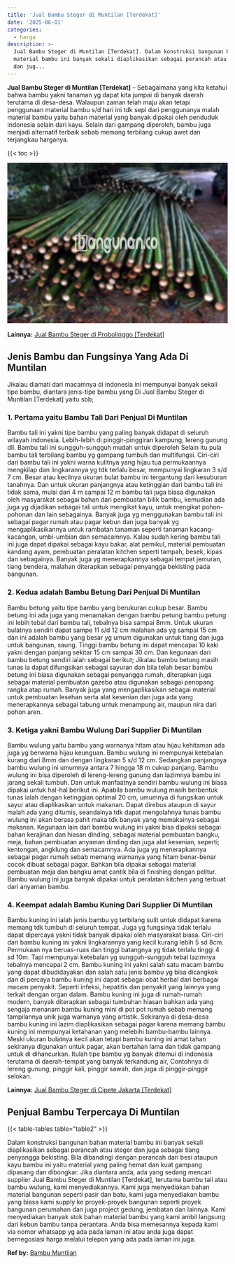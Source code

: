 ```yaml
---
title: 'Jual Bambu Steger di Muntilan [Terdekat]'
date: '2025-06-01'
categories:
  - harga
description: >-
  Jual Bambu Steger di Muntilan [Terdekat]. Dalam konstruksi bangunan bahan
  material bambu ini banyak sekali diaplikasikan sebagai perancah atau steger
  dan jug...
---
```


**Jual Bambu Steger di Muntilan \[Terdekat\]** – Sebagaimana yang kita ketahui bahwa bambu yakni tanaman yg dapat kita jumpai di banyak daerah terutama di desa-desa. Walaupun zaman telah maju akan tetapi penggunaan material bambu s/d hari ini tdk sepi dari penggunanya malah material bambu yaitu bahan material yang banyak dipakai oleh penduduk indonesia selain dari kayu. Selain dari gampang diperoleh, bambu juga menjadi alternatif terbaik sebab memang terbilang cukup awet dan terjangkau harganya.

{{< toc >}}

![Jual Bambu Steger di Muntilan [Terdekat]](/images/jual-bambu-tali-33.png)

**Lainnya:** [Jual Bambu Steger di Probolinggo \[Terdekat\]](https://bambu.bangunan.co/jual-bambu-steger-di-probolinggo-terdekat/)

## Jenis Bambu dan Fungsinya Yang Ada Di Muntilan

Jikalau diamati dari macamnya di indonesia ini mempunyai banyak sekali tipe bambu, diantara jenis-tipe bambu yang Di Jual Bambu Steger di Muntilan \[Terdekat\] yaitu sbb;

### 1\. Pertama yaitu Bambu Tali Dari Penjual Di Muntilan

Bambu tali ini yakni tipe bambu yang paling banyak didapat di seluruh wilayah indonesia. Lebih-lebih di pinggir-pinggiran kampung, lereng gunung dll. Bambu tali ini sungguh-sungguh mudah untuk diperoleh Selain itu pula bambu tali terbilang bambu yg gampang tumbuh dan multifungsi. Ciri-ciri dari bambu tali ini yakni warna kulitnya yang hijau tua permukaannya mengkilap dan lingkarannya yg tdk terlalu besar, mempunyai lingkaran 3 s/d 7 cm. Besar atau kecilnya ukuran bulat bambu ini tergantung dari kesuburan tanahnya. Dan untuk ukuran panjangnya atau ketinggian dari bambu tali ini tidak sama, mulai dari 4 m sampai 12 m bambu tali juga biasa digunakan oleh masyarakat sebagai bahan dari pembuatan bilik bambu, kemudian ada juga yg dijadikan sebagai tali untuk mengikat kayu, untuk mengikat pohon-pohonan dan lain sebagainya. Banyak juga yg menggunakan bambu tali ini sebagai pagar rumah atau pagar kebun dan juga banyak yg mengaplikasikannya untuk rambatan tanaman seperti tanaman kacang-kacangan, umbi-umbian dan semacamnya. Kalau sudah kering bambu tali ini juga dapat dipakai sebagai kayu bakar, alat pemikul, material pembuatan kandang ayam, pembuatan peralatan kitchen seperti tampah, besek, kipas dan sebagainya. Banyak juga yg menerapkannya sebagai tempat jemuran, tiang bendera, malahan diterapkan sebagai penyangga bekisting pada bangunan.

### 2\. Kedua adalah Bambu Betung Dari Penjual Di Muntilan

Bambu betung yaitu tipe bambu yang berukuran cukup besar. Bambu betung ini ada juga yang menamakan dengan bambu petung bambu petung ini lebih tebal dari bambu tali, tebalnya bisa sampai 8mm. Untuk ukuran bulatnya sendiri dapat sampe 11 s/d 12 cm malahan ada yg sampai 15 cm dan ini adalah bambu yang besar yg umum digunakan untuk tiang dan juga untuk bangunan, saung. Tinggi bambu betung ini dapat mencapai 10 kaki yakni dengan panjang sekitar 15 cm sampai 30 cm. Dan kegunaan dari bambu betung sendiri ialah sebagai berikut; Jikalau bambu betung masih tunas ia dapat difungsikan sebagai sayuran dan bila telah besar bambu betung ini biasa digunakan sebagai penyangga rumah, diterapkan juga sebagai material pembuatan gazebo atau digunakan sebagai penopang rangka atap rumah. Banyak juga yang mengaplikasikan sebagai material untuk pembuatan lesehan serta alat kesenian dan juga ada yang menerapkannya sebagai tabung untuk menampung air, maupun nira dari pohon aren.

### 3\. Ketiga yakni Bambu Wulung Dari Supplier Di Muntilan

Bambu wulung yaitu bambu yang warnanya hitam atau hijau kehitaman ada juga yg berwarna hijau keunguan. Bambu wulung ini mempunyai ketebalan kurang dari 8mm dan dengan lingkaran 5 s/d 12 cm. Sedangkan panjangnya bambu wulung ini umumnya antara 7 hingga 18 m cukup panjang. Bambu wulung ini bisa diperoleh di lereng-lereng gunung dan lazimnya bambu ini jarang sekali tumbuh. Dan untuk manfaatnya sendiri bambu wulung ini biasa dipakai untuk hal-hal berikut ini. Apabila bambu wulung masih berbentuk tunas ialah dengan ketinggian optimal 20 cm, umumnya di fungsikan untuk sayur atau diaplikasikan untuk makanan. Dapat direbus ataupun di sayur malah ada yang ditumis, seandainya tdk dapat mengolahnya tunas bambu wulung ini akan berasa pahit maka tdk banyak yang memakainya sebagai makanan. Kegunaan lain dari bambu wulung ini yakni bisa dipakai sebagai bahan kerajinan dan hiasan dinding, sebagai material pembuatan bangku, meja, bahan pembuatan anyaman dinding dan juga alat kesenian, seperti; kentongan, angklung dan semacamnya. Ada juga yg menerapkannya sebagai pagar rumah sebab memang warnanya yang hitam benar-benar cocok dibuat sebagai pagar. Bahkan bila dipakai sebagai material pembuatan meja dan bangku amat cantik bila di finishing dengan pelitur. Bambu wulung ini juga banyak dipakai untuk peralatan kitchen yang terbuat dari anyaman bambu.

### 4\. Keempat adalah Bambu Kuning Dari Supplier Di Muntilan

Bambu kuning ini ialah jenis bambu yg terbilang sulit untuk didapat karena memang tdk tumbuh di seluruh tempat. Juga yg fungsinya tidak terlalu dapat dipercaya yakni tidak banyak dipakai oleh masyarakat biasa. Ciri-ciri dari bambu kuning ini yakni lingkarannya yang kecil kurang lebih 5 sd 8cm. Permukaan nya beruas-ruas dan tinggi batangnya yg tidak terlalu tinggi 4 sd 10m. Tapi mempunyai ketebalan yg sungguh-sungguh tebal lazimnya tebalnya mencapai 2 cm. Bambu kuning ini yakni salah satu macam bambu yang dapat dibudidayakan dan salah satu jenis bambu yg bisa dicangkok dan di percaya bambu kuning ini dapat sebagai obat herbal dari berbagai macam penyakit. Seperti infeksi, hepatitis dan penyakit yang lainnya yang terkait dengan organ dalam. Bambu kuning ini juga di rumah-rumah modern, banyak diterapkan sebagai tumbuhan hiasan bahkan ada yang sengaja menanam bambu kuning mini di pot pot rumah sebab memang tampilannya unik juga warnanya yang artistik. Sekiranya di desa-desa bambu kuning ini lazim diaplikasikan sebagai pagar karena memang bambu kuning ini mempunyai ketahanan yang melebihi bambu-bambu lainnya. Meski ukuran bulatnya kecil akan tetapi bambu kuning ini amat tahan sekiranya digunakan untuk pagar, akan bertahan lama dan tidak gampang untuk di dihancurkan. Itulah tipe bambu yg banyak ditemui di indonesia terutama di daerah-tempat yang banyak terkandung air, Contohnya di lereng gunung, pinggir kali, pinggir sawah, dan juga di pinggir-pinggir selokan.

**Lainnya:** [Jual Bambu Steger di Cipete Jakarta \[Terdekat\]](https://bambu.bangunan.co/jual-bambu-steger-di-cipete-jakarta-terdekat/)

## Penjual Bambu Terpercaya Di Muntilan

{{< table-tables table="table2" >}}

Dalam konstruksi bangunan bahan material bambu ini banyak sekali diaplikasikan sebagai perancah atau steger dan juga sebagai tiang penyangga bekisting. Bila dibandingi dengan perancah dari besi ataupun kayu bambu ini yaitu material yang paling hemat dan kuat gampang dipasang dan dibongkar. Jika diantara anda, ada yang sedang mencari supplier Jual Bambu Steger di Muntilan \[Terdekat\], terutama bambu tali atau bambu wulung, kami menyediakannya. Kami juga menyediakan bahan material bangunan seperti pasir dan batu, kami juga menyediakan bambu yang biasa kami supply ke proyek-proyek bangunan seperti proyek bangunan perumahan dan juga project gedung, jembatan dan lainnya. Kami menyediakan banyak stok bahan material bambu yang kami ambil langsung dari kebun bambu tanpa perantara. Anda bisa memesannya kepada kami via nomor whatsapp yg ada pada laman ini atau anda juga dapat bernegosiasi harga melalui telepon yang ada pada laman ini juga.

**Ref by:** [Bambu Muntilan](https://id.wikipedia.org/wiki/Bambu)

